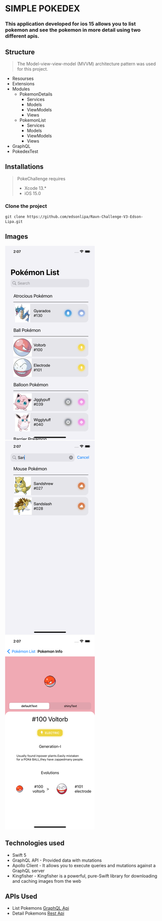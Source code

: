 # SIMPLE POKEDEX

### This application developed for ios 15 allows you to list pokemon and see the pokemon in more detail using two different apis.

## Structure
> The Model-view-view-model (MVVM) architecture pattern was used for this project.
- Resourses
- Extensions
- Modules
  - PokemonDetails
    - Services
    - Models
    - ViewModels
    - Views
  - PokemonList
    - Services
    - Models
    - ViewModels
    - Views
- GraphQL
- PokedexTest   

## Installations
> PokeChallenge requires 
> - Xcode 13.*
> - iOS 15.0
### Clone the project
```
git clone https://github.com/edsonlipa/Ravn-Challenge-V3-Edson-Lipa.git
```
## Images
![Alt text](Images/Image1.png "List Pokemons")
![Alt text](Images/Image2.png "Searching Pokemons")
![Alt text](Images/Image3.png "Detail View")

## Technologies used

* Swift 5
* GraphQL API - Provided data with mutations
* Apollo Client - It allows you to execute queries and mutations against a GraphQL server
* Kingfisher - Kingfisher is a powerful, pure-Swift library for downloading and caching images from the web

## APIs Used
* List Pokemons [GraphQL Api](https://wayfair.github.io/dociql/)
* Detail Pokemons [Rest Api](https://pokeapi.co/docs/v2) 
